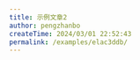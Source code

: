 ```yaml
---
title: 示例文章2
author: pengzhanbo
createTime: 2024/03/01 22:52:43
permalink: /examples/elac3ddb/
---
```


